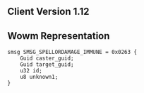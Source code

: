 ## Client Version 1.12

## Wowm Representation
```rust,ignore
smsg SMSG_SPELLORDAMAGE_IMMUNE = 0x0263 {
    Guid caster_guid;    
    Guid target_guid;    
    u32 id;    
    u8 unknown1;    
}

```
